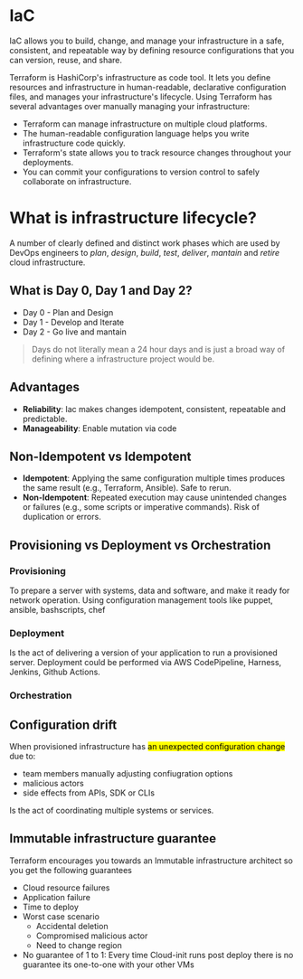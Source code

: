 # IaC

IaC allows you to build, change, and manage your infrastructure in a safe, consistent, and repeatable way by defining resource configurations that you can version, reuse, and share.

Terraform is HashiCorp's infrastructure as code tool. It lets you define resources and infrastructure in human-readable, declarative configuration files, and manages your infrastructure's lifecycle. Using Terraform has several advantages over manually managing your infrastructure:

- Terraform can manage infrastructure on multiple cloud platforms.
- The human-readable configuration language helps you write infrastructure code quickly.
- Terraform's state allows you to track resource changes throughout your deployments.
- You can commit your configurations to version control to safely collaborate on infrastructure.

# What is infrastructure lifecycle?

A number of clearly defined and distinct work phases which are used by DevOps engineers to *plan*, *design*, *build*, *test*, *deliver*, *mantain* and *retire* cloud infrastructure.

## What is Day 0, Day 1 and Day 2?

- Day 0 - Plan and Design
- Day 1 - Develop and Iterate
- Day 2 - Go live and mantain

> Days do not literally mean a 24 hour days and is just a broad way of defining where a infrastructure project would be.

## Advantages

- **Reliability**: Iac makes changes idempotent, consistent, repeatable and predictable.
- **Manageability**: Enable mutation via code 

## Non-Idempotent vs Idempotent
- **Idempotent**: Applying the same configuration multiple times produces the same result (e.g., Terraform, Ansible). Safe to rerun.
- **Non-Idempotent**: Repeated execution may cause unintended changes or failures (e.g., some scripts or imperative commands). Risk of duplication or errors.

## Provisioning vs Deployment vs Orchestration

### Provisioning

To prepare a server with systems, data and software, and make it ready for network operation. Using configuration management tools like puppet, ansible, bashscripts, chef

### Deployment

Is the act of delivering a version of your application to run a provisioned server. Deployment could be performed via AWS CodePipeline, Harness, Jenkins, Github Actions.

### Orchestration

## Configuration drift

When provisioned infrastructure has <mark>an unexpected configuration change</mark> due to:
 - team members manually adjusting confiugration options
 - malicious actors
 - side effects from APIs, SDK or CLIs

Is the act of coordinating multiple systems or services.

## Immutable infrastructure guarantee

Terraform encourages you towards an Immutable infrastructure architect so you get the following guarantees

- Cloud resource failures
- Application failure
- Time to deploy
- Worst case scenario
    - Accidental deletion
    - Compromised malicious actor
    - Need to change region
- No guarantee of 1 to 1: Every time Cloud-init runs post deploy there is no guarantee its one-to-one with your other VMs
